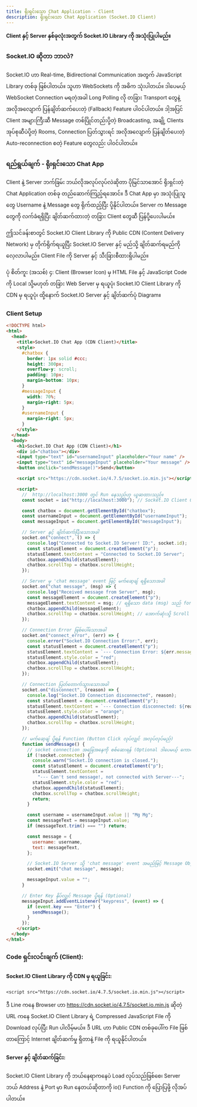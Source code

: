 ```yaml
---
title: ရိုးရှင်းသော Chat Application - Client
description: ရိုးရှင်းသော Chat Application (Socket.IO Client)
---
```


**Client နှင့် Server နှစ်ခုလုံးအတွက် Socket.IO Library ကို အသုံးပြုပါမည်။**

### Socket.IO ဆိုတာ ဘာလဲ?

Socket.IO ဟာ Real-time, Bidirectional Communication အတွက် JavaScript Library တစ်ခု ဖြစ်ပါတယ်။ သူဟာ WebSockets ကို အဓိက သုံးပါတယ်။ ဒါပေမယ့် WebSocket Connection မရတဲ့အခါ Long Polling လို တခြား Transport တွေနဲ့ အလိုအလျောက် ပြန်ချိတ်ဆက်ပေးတဲ့ (Fallback) Feature ပါဝင်ပါတယ်။ ဒါ့အပြင် Client အများကြီးဆီ Message တစ်ပြိုင်တည်းပို့တဲ့ Broadcasting, အချို့ Clients အုပ်စုဆီပဲပို့တဲ့ Rooms, Connection ပြတ်သွားရင် အလိုအလျောက် ပြန်ချိတ်ပေးတဲ့ Auto-reconnection စတဲ့ Feature တွေလည်း ပါဝင်ပါတယ်။

### ရည်ရွယ်ချက် - ရိုးရှင်းသော Chat App

Client နဲ့ Server ဘက်ခြမ်း ဘယ်လိုအလုပ်လုပ်လဲဆိုတာ ပိုမြင်သာအောင် ရိုးရှင်းတဲ့ Chat Application တစ်ခု တည်ဆောက်ကြည့်ရအောင်။ ဒီ Chat App မှာ အသုံးပြုသူတွေ Username နဲ့ Message တွေ ရိုက်ထည့်ပြီး ပို့နိုင်ပါတယ်။ Server က Message တွေကို လက်ခံရရှိပြီး ချိတ်ဆက်ထားတဲ့ တခြား Client တွေဆီ ပြန်ပို့ပေးပါမယ်။

ဤသင်ခန်းစာတွင် Socket.IO Client Library ကို Public CDN (Content Delivery Network) မှ တိုက်ရိုက်ရယူပြီး Socket.IO Server နှင့် မည်သို့ ချိတ်ဆက်ရမည်ကို လေ့လာပါမည်။ Client File ကို Server နှင့် သီးခြားစီထားရှိပါမည်။

ပုံ စိတ်ကူး (အသစ်) ၄: Client (Browser Icon) မှ HTML File နှင့် JavaScript Code ကို Local သို့မဟုတ် တခြား Web Server မှ ရယူပုံ၊ Socket.IO Client Library ကို CDN မှ ရယူပုံ၊ ထို့နောက် Socket.IO Server နှင့် ချိတ်ဆက်ပုံ Diagram။

### Client Setup

```html
<!DOCTYPE html>
<html>
  <head>
    <title>Socket.IO Chat App (CDN Client)</title>
    <style>
      #chatbox {
        border: 1px solid #ccc;
        height: 300px;
        overflow-y: scroll;
        padding: 10px;
        margin-bottom: 10px;
      }
      #messageInput {
        width: 70%;
        margin-right: 5px;
      }
      #usernameInput {
        margin-right: 5px;
      }
    </style>
  </head>
  <body>
    <h1>Socket.IO Chat App (CDN Client)</h1>
    <div id="chatbox"></div>
    <input type="text" id="usernameInput" placeholder="Your name" />
    <input type="text" id="messageInput" placeholder="Your message" />
    <button onclick="sendMessage()">Send</button>

    <script src="https://cdn.socket.io/4.7.5/socket.io.min.js"></script>

    <script>
      //  http://localhost:3000 တွင် Run နေသည်ဟု ယူဆထားသည်။
      const socket = io("http://localhost:3000"); // Socket.IO Client Object ကို ရယူခြင်း

      const chatbox = document.getElementById("chatbox");
      const usernameInput = document.getElementById("usernameInput");
      const messageInput = document.getElementById("messageInput");

      // Server နှင့် ချိတ်ဆက်ပြီးသောအခါ
      socket.on("connect", () => {
        console.log("Connected to Socket.IO Server! ID:", socket.id);
        const statusElement = document.createElement("p");
        statusElement.textContent = "Connected to Socket.IO Server";
        chatbox.appendChild(statusElement);
        chatbox.scrollTop = chatbox.scrollHeight;
      });

      // Server မှ 'chat message' event ဖြင့် မက်ဆေ့ချ် ရရှိသောအခါ
      socket.on("chat message", (msg) => {
        console.log("Received message from Server", msg);
        const messageElement = document.createElement("p");
        messageElement.textContent = msg; // ရရှိသော data (msg) သည် formatted message string ဖြစ်သည်
        chatbox.appendChild(messageElement);
        chatbox.scrollTop = chatbox.scrollHeight; // အောက်ဆုံးသို့ Scroll ချရန်
      });

      // Connection Error ဖြစ်ပေါ်သောအခါ
      socket.on("connect_error", (err) => {
        console.error("Socket.IO Connection Error:", err);
        const statusElement = document.createElement("p");
        statusElement.textContent = `--- Connection Error: ${err.message} ---`;
        statusElement.style.color = "red";
        chatbox.appendChild(statusElement);
        chatbox.scrollTop = chatbox.scrollHeight;
      });

      // Connection ပြတ်တောက်သွားသောအခါ
      socket.on("disconnect", (reason) => {
        console.log("Socket.IO Connection disconnected", reason);
        const statusElement = document.createElement("p");
        statusElement.textContent = `--- Connection disconnected: ${reason} ---`;
        statusElement.style.color = "orange";
        chatbox.appendChild(statusElement);
        chatbox.scrollTop = chatbox.scrollHeight;
      });

      // မက်ဆေ့ချ် ပို့ရန် Function (Button Click လုပ်လျှင် အလုပ်လုပ်မည်)
      function sendMessage() {
        // socket connection အခြေအနေကို စစ်ဆေးရန် (Optional ဒါပေမယ့် ကောင်းမွန်သော အလေ့အကျင့်)
        if (!socket.connected) {
          console.warn("Socket.IO connection is closed.");
          const statusElement = document.createElement("p");
          statusElement.textContent =
            "--- Can't send message!, not connected with Server---";
          statusElement.style.color = "red";
          chatbox.appendChild(statusElement);
          chatbox.scrollTop = chatbox.scrollHeight;
          return;
        }

        const username = usernameInput.value || "Mg Mg";
        const messageText = messageInput.value;
        if (messageText.trim() === "") return;

        const message = {
          username: username,
          text: messageText,
        };

        // Socket.IO Server သို့ 'chat message' event အမည်ဖြင့် Message Object ကို ပို့ခြင်း
        socket.emit("chat message", message);

        messageInput.value = "";
      }

      // Enter Key နှိပ်လျှင် Message ပို့ရန် (Optional)
      messageInput.addEventListener("keypress", (event) => {
        if (event.key === "Enter") {
          sendMessage();
        }
      });
    </script>
  </body>
</html>
```

### Code ရှင်းလင်းချက် (Client):

#### Socket.IO Client Library ကို CDN မှ ရယူခြင်း:

```
<script src="https://cdn.socket.io/4.7.5/socket.io.min.js"></script>
```

ဒီ Line ကနေ Browser ဟာ https://cdn.socket.io/4.7.5/socket.io.min.js ဆိုတဲ့ URL ကနေ Socket.IO Client Library ရဲ့ Compressed JavaScript File ကို Download လုပ်ပြီး Run ပါလိမ့်မယ်။ ဒီ URL ဟာ Public CDN တစ်ခုပေါ်က File ဖြစ်တာကြောင့် Internet ချိတ်ဆက်မှု ရှိတာနဲ့ File ကို ရယူနိုင်ပါတယ်။

#### Server နှင့် ချိတ်ဆက်ခြင်း:

Socket.IO Client Library ကို ဘယ်နေရာကနေပဲ Load လုပ်သည်ဖြစ်စေ၊ Server ဘယ် Address နဲ့ Port မှာ Run နေတယ်ဆိုတာကို io() Function ကို ပြောပြဖို့ လိုအပ်ပါတယ်။
